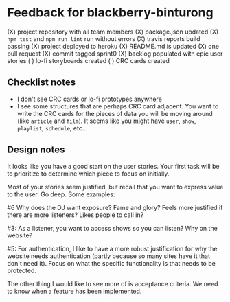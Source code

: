 # Feedback for blackberry-binturong

(X) project repository with all team members
(X) package.json updated
(X) `npm test` and `npm run lint` run without errors
(X) travis reports build passing
(X) project deployed to heroku
(X) README.md is updated
(X) one pull request
(X) commit tagged sprint0
(X) backlog populated with epic user stories
( ) lo-fi storyboards created
( ) CRC cards created

## Checklist notes

- I don't see CRC cards or lo-fi prototypes anywhere
- I see some structures that are perhaps CRC card adjacent. You want to write the CRC cards for the pieces of data you will be moving around (like `article` and `film`). It seems like you might have `user`, `show`, `playlist`, `schedule`, etc...

## Design notes

It looks like you have a good start on the user stories. Your first task will be to prioritize to determine which piece to focus on initially.

Most of your stories seem justified, but recall that you want to express value to the user. Go deep. Some examples:

#6 Why does the DJ want exposure? Fame and glory? Feels more justified if there are more listeners? Likes people to call in?

#3: As a listener, you want to access shows so you can listen? Why on the website?

#5: For authentication, I like to have a more robust justification for why the website needs authentication (partly because so many sites have it that don't need it). Focus on what the specific functionality is that needs to be protected.

The other thing I would like to see more of is acceptance criteria. We need to know when a feature has been implemented.
